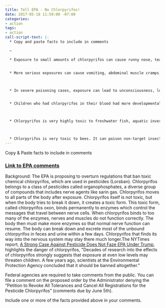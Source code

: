 ```yaml
---
title: Tell EPA - No Chlorpyrifos!
date: 2017-05-18 11:59:00 -07:00
categories:
- action
tags:
- action
call-script-text: |-
  * Copy and paste facts to include in comments

  ~

  * Exposure to small amounts of chlorpyrifos can cause runny nose, tears, and increased saliva or drooling. People may sweat, and develop headache, nausea, and dizziness.


  * More serious exposures can cause vomiting, abdominal muscle cramps, muscle twitching, tremors and weakness, and loss of coordination. Sometimes people develop diarrhea or blurred or darkened vision.



  * In severe poisoning cases, exposure can lead to unconsciousness, loss of bladder and bowel control, convulsions, difficulty in breathing, and paralysis.


  * Children who had chlorpyrifos in their blood had more developmental delays and disorders than children who did not have chlorpyrifos in their blood. Exposed children also had more attention deficit disorders and hyperactivity disorders.



  * Chlorpyrifos is very highly toxic to freshwater fish, aquatic invertebrates and estuarine and marine organisms. Cholinesterase inhibition was observed in acute toxicity tests of fish exposed to very low concentrations of this insecticide.



  * Chlorpyrifos is very toxic to bees. It can poison non-target insects for up to 24 hours after it is sprayed. Chlorpyrifos can be toxic to earthworms for up to 2 weeks after it is applied to soil.
---
```


Copy & Paste facts to include in comments


### [Link to EPA comments](https://www.regulations.gov/docket?D=EPA-HQ-OPP-2007-1005)

Background:
The EPA is proposing to overturn regulations that ban toxic chemical chlorpyrifos, which are used in pesticides (Lorsban). Chlorpyrifos belongs to a class of pesticides called organophosphates, a diverse group of compounds that includes nerve agents like sarin gas. Chlorpyrifos moves to all parts of the body after exposure. Chlorpyrifos itself is not toxic, but when the body tries to break it down, it creates a toxic form. This toxic form, called chlorpyrifos oxon, binds permanently to enzymes which control the messages that travel between nerve cells. When chlorpyrifos binds to too many of the enzymes, nerves and muscles do not function correctly. The body then must make more enzymes so that normal nerve function can resume. The body can break down and excrete most of the unbound chlorpyrifos in feces and urine within a few days. Chlorpyrifos that finds its way into the nervous system may stay there much longer.The NYTimes report, [A Strong Case Against Pesticide Does Not Faze EPA Under Trump](https://mobile.nytimes.com/2017/05/15/health/pesticides-epa-chlorpyrifos-scott-pruitt.html), highlights the danger of chlorpyrifos, "Decades of research into the effects of chlorpyrifos strongly suggests that exposure at even low levels may threaten children. A few years ago, scientists at the Environmental Protection Agency concluded that it should be banned altogether."


Federal agencies are required to take comments from the public. You can file a comment on the proposed order by the Administrator  denying the “Petition to Revoke All Tolerances and Cancel All Registrations for the Pesticide Chlorpyrifos” (comments due by June 5th).

Include one or more of the facts provided above in your comments.